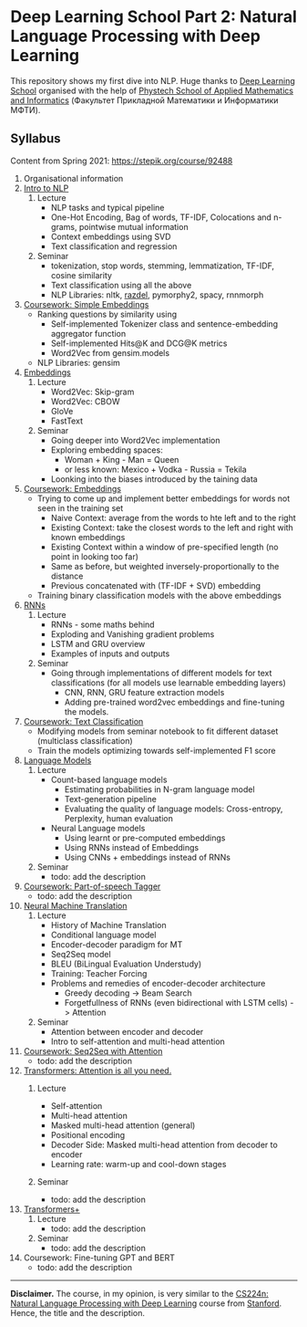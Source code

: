 # Deep Learning School Part 2: Natural Language Processing with Deep Learning

This repository shows my first dive into NLP. Huge thanks
to [Deep Learning School](https://en.dlschool.org/) organised with the help of
[Phystech School of Applied Mathematics and Informatics](https://mipt.ru/english/edu/phystechschools/psami) (Факультет Прикладной Математики и Информатики МФТИ).

## Syllabus

Content from Spring 2021: https://stepik.org/course/92488

1. Organisational information
2. [Intro to NLP](https://github.com/GeorgeBatch/nlp_from_dls/tree/main/02_Intro_to_NLP)
    1. Lecture
        * NLP tasks and typical pipeline
        * One-Hot Encoding, Bag of words, TF-IDF, Colocations and n-grams, pointwise mutual information
        * Context embeddings using SVD
        * Text classification and regression
    2. Seminar
        * tokenization, stop words, stemming, lemmatization, TF-IDF, cosine similarity
        * Text classification using all the above
        * NLP Libraries: nltk, [razdel](https://github.com/natasha/razdel), pymorphy2, spacy, rnnmorph 
3. [Coursework: Simple Embeddings](https://github.com/GeorgeBatch/nlp_from_dls/tree/main/03_HW_Simple_embeddings)
    * Ranking questions by similarity using
        * Self-implemented Tokenizer class and sentence-embedding aggregator function
        * Self-implemented Hits@K and DCG@K metrics
        * Word2Vec from gensim.models
    * NLP Libraries: gensim
4. [Embeddings](https://github.com/GeorgeBatch/nlp_from_dls/tree/main/04_Embeddings)
    1. Lecture
        * Word2Vec: Skip-gram
        * Word2Vec: CBOW
        * GloVe
        * FastText
    2. Seminar
        * Going deeper into Word2Vec implementation
        * Exploring embedding spaces:
            * Woman + King - Man = Queen
            * or less known: Mexico + Vodka - Russia = Tekila
        * Loonking into the biases introduced by the taining data
5. [Coursework: Embeddings](https://github.com/GeorgeBatch/nlp_from_dls/tree/main/05_HW_Embeddings)
    * Trying to come up and implement better embeddings for words not seen in the training set
        * Naive Context: average from the words to hte left and to the right
        * Existing Context: take the closest words to the left and right with known embeddings
        * Existing Context within a window of pre-specified length (no point in looking too far)
        * Same as before, but weighted inversely-proportionally to the distance
        * Previous concatenated with (TF-IDF + SVD) embedding
    * Training binary classification models with the above embeddings
6. [RNNs](https://github.com/GeorgeBatch/nlp_from_dls/tree/main/06_RNNs)
    1. Lecture
        * RNNs - some maths behind
        * Exploding and Vanishing gradient problems
        * LSTM and GRU overview
        * Examples of inputs and outputs
    2. Seminar
        * Going through implementations of different models for text classifications (for all models use learnable embedding layers)
            * CNN, RNN, GRU feature extraction models
            * Adding pre-trained word2vec embeddings and fine-tuning the models.
7. [Coursework: Text Classification](https://github.com/GeorgeBatch/nlp_from_dls/tree/main/07_HW_Text_classification)
    * Modifying models from seminar notebook to fit different dataset (multiclass classification)
    * Train the models optimizing towards self-implemented F1 score 
8. [Language Models](https://github.com/GeorgeBatch/nlp_from_dls/tree/main/08_Language_models)
    1. Lecture
        * Count-based language models
            * Estimating probabilities in N-gram language model
            * Text-generation pipeline
            * Evaluating the quality of language models: Cross-entropy, Perplexity, human evaluation
        * Neural Language models
            * Using learnt or pre-computed embeddings
            * Using RNNs instead of Embeddings
            * Using CNNs + embeddings instead of RNNs
    2. Seminar
        * todo: add the description
9. [Coursework: Part-of-speech Tagger](https://github.com/GeorgeBatch/nlp_from_dls/tree/main/09_HW_Part_of_speech_tagger)
    * todo: add the description
10. [Neural Machine Translation](https://github.com/GeorgeBatch/nlp_from_dls/tree/main/10_Neural_Machine_Translation)
    1. Lecture
        * History of Machine Translation
        * Conditional language model
        * Encoder-decoder paradigm for MT
        * Seq2Seq model
        * BLEU (BiLingual Evaluation Understudy)
        * Training: Teacher Forcing
        * Problems and remedies of encoder-decoder architecture
            * Greedy decoding -> Beam Search
            * Forgetfullness of RNNs (even bidirectional with LSTM cells) -> Attention
    2. Seminar
        * Attention between encoder and decoder
        * Intro to self-attention and multi-head attention
11. [Coursework: Seq2Seq with Attention](https://github.com/GeorgeBatch/nlp_from_dls/tree/main/11_HW_Seq2Seq_with_Attention)
    * todo: add the description
12. [Transformers: Attention is all you need.](https://github.com/GeorgeBatch/nlp_from_dls/tree/main/12_Transformers)
    1. Lecture
        * Self-attention
        * Multi-head attention
        * Masked multi-head attention (general)
        * Positional encoding
        * Decoder Side: Masked multi-head attention from decoder to encoder
        * Learning rate: warm-up and cool-down stages

    2. Seminar
        * todo: add the description
13. [Transformers+](https://github.com/GeorgeBatch/nlp_from_dls/tree/main/13_Transformers%2B)
    1. Lecture
        * todo: add the description
    2. Seminar
        * todo: add the description
14. Coursework: Fine-tuning GPT and BERT
    * todo: add the description
----

**Disclaimer.** The course, in my opinion, is very similar to the [CS224n: Natural Language Processing with Deep Learning](http://web.stanford.edu/class/cs224n/) course from [Stanford](https://www.stanford.edu). Hence, the title and the description.
